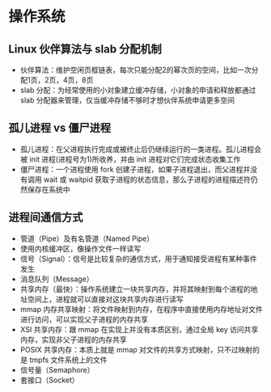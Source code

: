 # 操作系统
## Linux 伙伴算法与 slab 分配机制
- 伙伴算法：维护空闲页框链表，每次只能分配2的幂次页的空间，比如一次分配1页，2页，4页，8页
- slab 分配：为经常使用的小对象建立缓冲存储，小对象的申请和释放都通过 slab 分配器来管理，仅当缓冲存储不够时才想伙伴系统申请更多空间

## 孤儿进程 vs 僵尸进程
- 孤儿进程：在父进程执行完成或被终止后仍继续运行的一类进程。孤儿进程会被 init 进程(进程号为1)所收养，并由 init 进程对它们完成状态收集工作
- 僵尸进程：一个进程使用 fork 创建子进程，如果子进程退出，而父进程并没有调用 wait 或 waitpid 获取子进程的状态信息，那么子进程的进程描述符仍然保存在系统中

## 进程间通信方式
- 管道（Pipe）及有名管道（Named Pipe）
 - 使用内核缓冲区，像操作文件一样读写
- 信号（Signal）：信号是比较复杂的通信方式，用于通知接受进程有某种事件发生
- 消息队列（Message）
- 共享内存（最快）：操作系统建立一块共享内存，并将其映射到每个进程的地址空间上，进程就可以直接对这块共享内存进行读写
 - mmap 内存共享映射：将文件映射到内存，在程序中直接使用内存地址对文件进行访问，可以实现父子进程的内存共享
 - XSI 共享内存：跟 mmap 在实现上并没有本质区别，通过全局 key 访问共享内存，实现非父子进程的内存共享
 - POSIX 共享内存：本质上就是 mmap 对文件的共享方式映射，只不过映射的是 tmpfs 文件系统上的文件
- 信号量（Semaphore）
- 套接口（Socket）